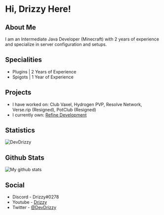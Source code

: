 # Hi, Drizzy Here!

## About Me

I am an Intermediate Java Developer (Minecraft) with 2 years of experience and specialize in server configuration and setups.

## Specialities

+ Plugins | 2 Years of Experience
+ Spigots | 1 Year of Experience

## Projects

+ I have worked on: Club Vaxel, Hydrogen PVP, Resolve Network, Verse.rip (Resigned), PotClub (Resigned)
+ I currently own: [Refine Development](https://github.com/RefineDevelopment)

## Statistics

<img align="center" src="https://github-readme-stats.vercel.app/api/top-langs/?username=DevDrizzy&show_icons=true&title_color=33B0FF&icon_color=33FFFC&text_color=daf7dc&bg_color=151515&count_private=true)" alt="DevDrizzy" />

## Github Stats
![My github stats](https://github-readme-stats.vercel.app/api?username=DevDrizzy&count_private=true&show_icons=true&title_color=33B0FF&icon_color=33FFFC&text_color=daf7dc&bg_color=151515&hide=["stars"])

## Social

+ Discord - Drizzy#0278
+ Youtube - [Drizzy](https://youtube.com/c/DrizzyYT)
+ Twitter - [@DevDrizzy](https://github.com/DevDrizzy)
